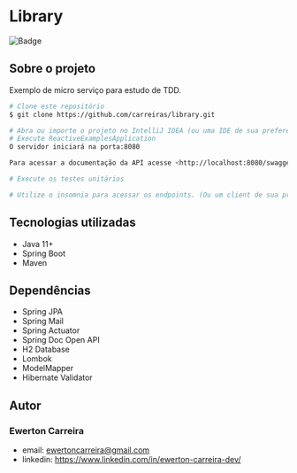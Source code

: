 # Library

![Badge](https://img.shields.io/badge/license-MIT-green?style=for-the-badge)

## Sobre o projeto

Exemplo de micro serviço para estudo de TDD.

```bash
# Clone este repositório
$ git clone https://github.com/carreiras/library.git

# Abra ou importe o projeto no IntelliJ IDEA (ou uma IDE de sua preferência)
# Execute ReactiveExamplesApplication
O servidor iniciará na porta:8080

Para acessar a documentação da API acesse <http://localhost:8080/swagger-ui.html>

# Execute os testes unitários

# Utilize o insomnia para acessar os endpoints. (Ou um client de sua preferência)
```

## Tecnologias utilizadas

- Java 11+
- Spring Boot
- Maven

## Dependências

- Spring JPA
- Spring Mail
- Spring Actuator
- Spring Doc Open API
- H2 Database
- Lombok
- ModelMapper
- Hibernate Validator


## Autor

### Ewerton Carreira

- email: ewertoncarreira@gmail.com
- linkedin: https://www.linkedin.com/in/ewerton-carreira-dev/